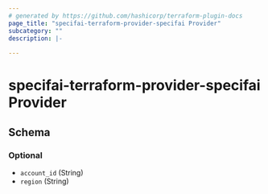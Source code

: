 ```yaml
---
# generated by https://github.com/hashicorp/terraform-plugin-docs
page_title: "specifai-terraform-provider-specifai Provider"
subcategory: ""
description: |-
  
---
```


# specifai-terraform-provider-specifai Provider





<!-- schema generated by tfplugindocs -->
## Schema

### Optional

- `account_id` (String)
- `region` (String)
